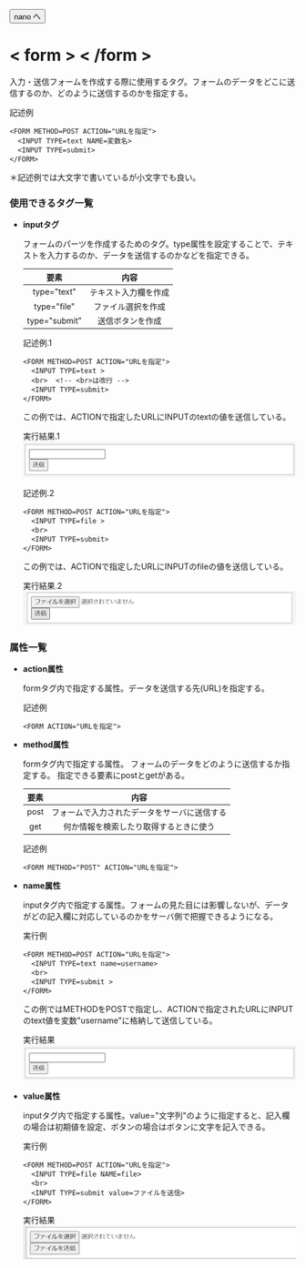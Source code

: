 <button type="button" onclick="window.location.href='https://b2211590.github.io/kaitaishinsho/command/nano'">nano へ</button>

# < form > < /form >

入力・送信フォームを作成する際に使用するタグ。フォームのデータをどこに送信するのか、どのように送信するのかを指定する。


  記述例 [](変更しない)
  
  ```
  <FORM METHOD=POST ACTION="URLを指定">
    <INPUT TYPE=text NAME=変数名> 
    <INPUT TYPE=submit> 
  </FORM>
  ```
  ＊記述例では大文字で書いているが小文字でも良い。

### 使用できるタグ一覧

- **inputタグ** 
    
  フォームのパーツを作成するためのタグ。type属性を設定することで、テキストを入力するのか、データを送信するのかなどを指定できる。
  
  | 要素 | 内容 |
  | :---: | :---: |
  |type="text"|テキスト入力欄を作成|
  |type="file"|ファイル選択を作成|
  |type="submit"|送信ボタンを作成|
  


  記述例.1　[](変更しない)
  
  ```
  <FORM METHOD=POST ACTION="URLを指定">
    <INPUT TYPE=text >
    <br>  <!-- <br>は改行 -->
    <INPUT TYPE=submit>
  </FORM>
  ```
  この例では、ACTIONで指定したURLにINPUTのtextの値を送信している。
  <br>


  実行結果.1　[](変更しない)
  ![](../nakanishi/form1.png)
  <br>
 

  記述例.2　[](変更しない)
  
  
  ```
  <FORM METHOD=POST ACTION="URLを指定">
    <INPUT TYPE=file >
    <br>
    <INPUT TYPE=submit>
  </FORM>
  ```
  この例では、ACTIONで指定したURLにINPUTのfileの値を送信している。
  <br>


  実行結果.2　[](変更しない)
  ![](../nakanishi/form2.png)
  <br>

### 属性一覧


- **action属性**
  
  formタグ内で指定する属性。データを送信する先(URL)を指定する。

  記述例 [](変更しない)
  
  ```
  <FORM ACTION="URLを指定">
  ```

- **method属性** 
  
  formタグ内で指定する属性。
  フォームのデータをどのように送信するか指定する。
  指定できる要素にpostとgetがある。

  | 要素 | 内容 |
  | :---: | :---: |
  | post | フォームで入力されたデータをサーバに送信する |
  | get | 何か情報を検索したり取得するときに使う |
  
  記述例　[](変更しない)
  
  ```
  <FORM METHOD="POST" ACTION="URLを指定">
  ```


  


- **name属性** 
    
  inputタグ内で指定する属性。フォームの見た目には影響しないが、データがどの記入欄に対応しているのかをサーバ側で把握できるようになる。
  
  実行例　[](変更しない)
  
  ```
  <FORM METHOD=POST ACTION="URLを指定">
    <INPUT TYPE=text name=username> 
    <br>
    <INPUT TYPE=submit > 
  </FORM>
  ```
  この例ではMETHODをPOSTで指定し、ACTIONで指定されたURLにINPUTのtext値を変数"username"に格納して送信している。


  実行結果　[](変更しない)
  ![](../nakanishi/form1.png)
  <br>

- **value属性** 
  
  inputタグ内で指定する属性。value="文字列"のように指定すると、記入欄の場合は初期値を設定、ボタンの場合はボタンに文字を記入できる。
  
  
  実行例　[](変更しない)
  
  ```
  <FORM METHOD=POST ACTION="URLを指定">
    <INPUT TYPE=file NAME=file> 
    <br>
    <INPUT TYPE=submit value=ファイルを送信> 
  </FORM>
  ```


  実行結果　[](変更しない)
  ![](../nakanishi/form3.png)




